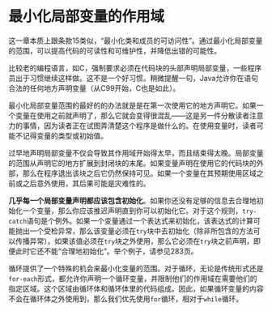 # 最小化局部变量的作用域

这一章本质上跟条款15类似，“最小化类和成员的可访问性”。通过最小化局部变量的范围，可以提高代码的可读性和可维护性，并降低出错的可能性。

比较老的编程语言，如C，强制要求必须在代码块的头部声明局部变量，一些程序员出于习惯继续这样做。这不是一个好习惯。稍微提醒一句，Java允许你在语句合法的任何地方声明变量（从C99开始，C也是如此）。

最小化局部变量范围的最好的的办法就是是在第一次使用它的地方声明它。如果一个变量在使用之前就声明了，那么它就会变得很混乱——这是另一件分散读者注意力的事情，因为读者正在试图弄清楚这个程序是做什么的。在使用变量时，读者可能不记得变量的类型或初始值。

过早地声明局部变量不仅会导致其作用域开始得太早，而且结束得太晚。局部变量的范围从声明它的地方扩展到封闭块的末尾。如果变量声明在使用它的代码块的外部，那么在程序退出该块之后它仍然保持可见。如果一个变量在其预期使用区域之前或之后意外使用，其后果可能是灾难性的。

**几乎每一个局部变量声明都应该包含初始化**。如果你还没有足够的信息去合理地初始化一个变量，那么你应该推迟声明直到你可以初始化它。对于这个规则，`try-catch`语句是个例外。如果一个变量通过一个表达式来初始化，该表达式的计算可能抛出一个受检异常，那么该变量必须在`try`块中去初始化（除非所包含的方法可以传播异常）。如果该值必须在`try`块之外使用，那么它必须在`try`块之前声明，即便此时它还不能“合理地初始化”。举个例子，请参见283页。

循环提供了一个特殊的机会来最小化变量的范围。对于循环，无论是传统形式还是`for-each`形式，都允许你声明一个循环变量，并限制他们的作用域在需要他们的指定区域。这个区域由循环体和循环体里的代码组成。因此，如果循环变量的内容不会在循环体之外使用到，那么我们优先使用`for`循环，相对于`while`循环。